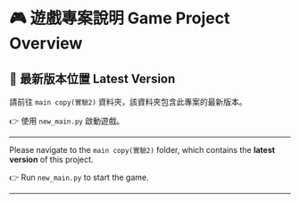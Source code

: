 # 🎮 遊戲專案說明 Game Project Overview

## 📂 最新版本位置 Latest Version

請前往 `main copy(實驗2)` 資料夾，該資料夾包含此專案的最新版本。

👉 使用 `new_main.py` 啟動遊戲。

---

Please navigate to the `main copy(實驗2)` folder, which contains the **latest version** of this project.

👉 Run `new_main.py` to start the game.

---

